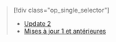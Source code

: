 > [!div class="op_single_selector"]
> * [Update 2](../articles/storsimple/storsimple-clone-volume-u2.md)
> * [Mises à jour 1 et antérieures](../articles/storsimple/storsimple-clone-volume.md)
> 
> 

